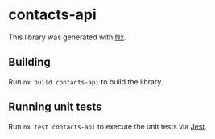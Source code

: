 # contacts-api

This library was generated with [Nx](https://nx.dev).

## Building

Run `nx build contacts-api` to build the library.

## Running unit tests

Run `nx test contacts-api` to execute the unit tests via [Jest](https://jestjs.io).
